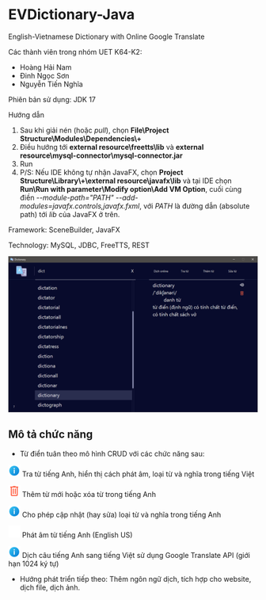 # EVDictionary-Java
English-Vietnamese Dictionary with Online Google Translate

Các thành viên trong nhóm UET K64-K2:
- Hoàng Hải Nam
- Đinh Ngọc Sơn
- Nguyễn Tiến Nghĩa

Phiên bản sử dụng: JDK 17

Hướng dẫn
1. Sau khi giải nén (hoặc _pull_), chọn __File\Project Structure\Modules\Dependencies\\+__
2. Điều hướng tới __external resource\freetts\lib__ và __external resource\mysql-connector\mysql-connector.jar__
3. Run
4. P/S: Nếu IDE không tự nhận JavaFX, chọn __Project Structure\Library\\+\external resource\javafx\lib__ và tại IDE chọn __Run\Run with parameter\Modify option\Add VM Option__, cuối cùng điền _--module-path="PATH" --add-modules=javafx.controls,javafx.fxml_, với _PATH_ là đường dẫn (absolute path) tới _lib_ của JavaFX ở trên.

Framework: SceneBuilder, JavaFX

Technology: MySQL, JDBC, FreeTTS, REST

![](src/main/resources/com/example/dictionary/images/EVD_Main.png)

## Mô tả chức năng

- Từ điển tuân theo mô hình CRUD với các chức năng sau:

![](src/main/resources/com/example/dictionary/images/info24.png) Tra từ tiếng Anh, hiển thị cách phát âm, loại từ và nghĩa trong tiếng Việt

![](src/main/resources/com/example/dictionary/images/icons8-trash-24.png) Thêm từ mới hoặc xóa từ trong tiếng Anh

![](src/main/resources/com/example/dictionary/images/info24.png) Cho phép cập nhật (hay sửa) loại từ và nghĩa trong tiếng Anh

![](src/main/resources/com/example/dictionary/images/icons8-speaker-24.png) Phát âm từ tiếng Anh (English US)

![](src/main/resources/com/example/dictionary/images/info24.png) Dịch câu tiếng Anh sang tiếng Việt sử dụng Google Translate API (giới hạn 1024 ký tự)

- Hướng phát triển tiếp theo: Thêm ngôn ngữ dịch, tích hợp cho website, dịch file, dịch ảnh.
